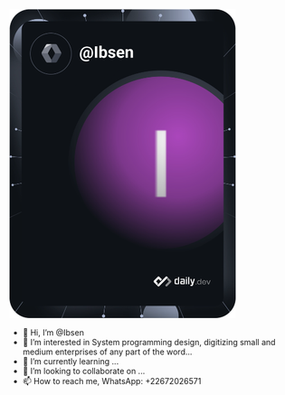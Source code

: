 <a href="https://app.daily.dev/DailyDevTips"><img src="https://github.com/vendkura/vendkura/blob/main/devcard.svg" width="400" alt="Ibsen Giovanni's Dev Card"/></a>
- 👋 Hi, I’m @Ibsen
- 👀 I’m interested in System programming design, digitizing small and medium enterprises of any part of the word...
- 🌱 I’m currently learning ...
- 💞️ I’m looking to collaborate on ...
- 📫 How to reach me, WhatsApp: +22672026571

<!---
vendkura/vendkura is a ✨ special ✨ repository because its `README.md` (this file) appears on your GitHub profile.
You can click the Preview link to take a look at your changes.
--->
